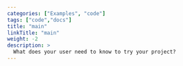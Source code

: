 ```yaml
---
categories: ["Examples", "code"]
tags: ["code","docs"]
title: "main"
linkTitle: "main"
weight: -2
description: >
  What does your user need to know to try your project?
---
```


